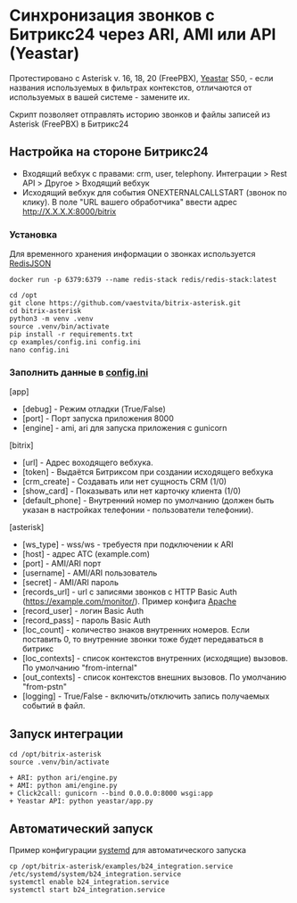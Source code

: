 # Синхронизация звонков с Битрикс24 через ARI, AMI или API (Yeastar)

Протестировано с Asterisk v. 16, 18, 20 (FreePBX), [Yeastar](/yeastar/) S50,  - если названия используемых в фильтрах контекстов, отличаются от используемых в вашей системе - замените их.

Скрипт позволяет отправлять историю звонков и файлы записей из Asterisk (FreePBX) в Битрикс24

## Настройка на стороне Битрикс24
+ Входящий вебхук с правами: crm, user, telephony. Интеграции > Rest API > Другое > Входящий вебхук
+ Исходящий вебхук для события ONEXTERNALCALLSTART (звонок по клику). В поле "URL вашего обработчика" ввести адрес http://X.X.X.X:8000/bitrix

### Установка 

Для временного хранения информации о звонках используется [RedisJSON](https://github.com/RedisJSON/RedisJSON) 
```
docker run -p 6379:6379 --name redis-stack redis/redis-stack:latest
```

```
cd /opt
git clone https://github.com/vaestvita/bitrix-asterisk.git
cd bitrix-asterisk
python3 -m venv .venv
source .venv/bin/activate
pip install -r requirements.txt
cp examples/config.ini config.ini
nano config.ini
```
 
### Заполнить данные в [config.ini](examples/config.ini)

[app]
+ [debug] - Режим отладки (True/False)
+ [port] - Порт запуска приложения 8000
+ [engine] - ami, ari для запуска приложения с gunicorn

[bitrix]
+ [url] - Адрес воходящего вебхука.
+ [token] - Выдаётся Битриксом при создании исходящего вебхука
+ [crm_create] - Создавать или нет сущность CRM (1/0)
+ [show_card] - Показывать или нет карточку клиента (1/0)
+ [default_phone] - Внутренний номер по умолчанию (должен быть указан в настройках телефонии - пользователи телефонии).

[asterisk]
+ [ws_type] - wss/ws - требуестя при подключении к ARI
+ [host] - адрес ATC (example.com)
+ [port] - AMI/ARI порт
+ [username] - AMI/ARI пользователь
+ [secret] - AMI/ARI пароль
+ [records_url] - url с записями звонков с HTTP Basic Auth (https://example.com/monitor/). Пример конфига [Apache](examples/monitor.conf)
+ [record_user] - логин Basic Auth
+ [record_pass] - пароль Basic Auth
+ [loc_count] - количество знаков внутренних номеров. Если поставить 0, то внутренние звонки тоже будет передаваться в битрикс
+ [loc_contexts] - список контекстов внутренних (исходящие) вызовов. По умолчанию "from-internal"
+ [out_contexts] - список контекстов внешних вызовов. По умолчанию "from-pstn"
+ [logging] - True/False - включить/отключить запись получаемых событий в файл.

## Запуск интеграции
```
cd /opt/bitrix-asterisk
source .venv/bin/activate

+ ARI: python ari/engine.py
+ AMI: python ami/engine.py
+ Click2call: gunicorn --bind 0.0.0.0:8000 wsgi:app
+ Yeastar API: python yeastar/app.py

```

## Автоматический запуск 
Пример конфигурации [systemd](/examples/b24_integration.service) для автоматического запуска

```
cp /opt/bitrix-asterisk/examples/b24_integration.service /etc/systemd/system/b24_integration.service
systemctl enable b24_integration.service
systemctl start b24_integration.service
```